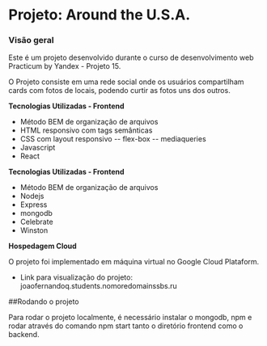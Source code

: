 # Projeto: Around the U.S.A.

### Visão geral

Este é um projeto desenvolvido durante o curso de desenvolvimento web Practicum by Yandex - Projeto 15.

O Projeto consiste em uma rede social onde os usuários compartilham cards com fotos de locais, podendo curtir as fotos uns dos outros.

**Tecnologias Utilizadas - Frontend**

- Método BEM de organização de arquivos
- HTML responsivo com tags semânticas
- CSS com layout responsivo
  -- flex-box
  -- mediaqueries
- Javascript
- React

**Tecnologias Utilizadas - Frontend**

- Método BEM de organização de arquivos
- Nodejs
- Express
- mongodb
- Celebrate
- Winston

**Hospedagem Cloud**

O projeto foi implementado em máquina virtual no Google Cloud Plataform.

- Link para visualização do projeto: joaofernandoq.students.nomoredomainssbs.ru

##Rodando o projeto

Para rodar o projeto localmente, é necessário instalar o mongodb, npm e rodar através do comando npm start tanto o diretório frontend como o backend.

